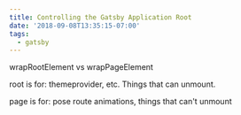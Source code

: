```yaml
---
title: Controlling the Gatsby Application Root
date: '2018-09-08T13:35:15-07:00'
tags:
  - gatsby
---
```

wrapRootElement vs wrapPageElement

root is for: themeprovider, etc. Things that can unmount.

page is for: pose route animations, things that can't unmount
